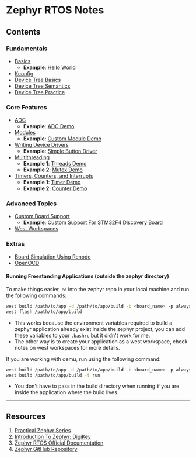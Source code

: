 # Zephyr RTOS Notes

## Contents

### Fundamentals
- [Basics](./notes/Zephyr%20-%20Basics.md)
  - **Example**: [Hello World](https://github.com/0xAMF/Zephyr-RTOS-Notes/tree/main/examples/hello_world) 
- [Kconfig](./notes/Zephyr%20-%20Kconfig.md)
- [Device Tree Basics](./notes/Zephyr%20-%20Device%20Tree%20Basics.md)
- [Device Tree Semantics](./notes/Zephyr%20-%20Device%20Tree%20Semantics.md)
- [Device Tree Practice](./notes/Zephyr%20-%20Device%20Tree%20Practice.md)

### Core Features
- [ADC](./notes/Zephyr%20-%20ADC.md)
  - **Example**: [ADC Demo](https://github.com/0xAMF/Zephyr-RTOS-Notes/tree/main/examples/adc_demo) 
- [Modules](./notes/Zephyr%20-%20Modules.md)
  - **Example**: [Custom Module Demo](https://github.com/0xAMF/Zephyr-RTOS-Notes/tree/main/examples/modules/say_hello)  
- [Writing Device Drivers](./notes/Zephyr%20-%20Writing%20Drivers.md)
  - **Example**: [Simple Button Driver](https://github.com/0xAMF/Zephyr-RTOS-Notes/tree/main/examples/modules/button) 
- [Multithreading](./notes/Zephyr%20-%20Multithreading.md)
  - **Example 1**: [Threads Demo](https://github.com/0xAMF/Zephyr-RTOS-Notes/tree/main/examples/threads_demo)
  - **Example 2**: [Mutex Demo](https://github.com/0xAMF/Zephyr-RTOS-Notes/tree/main/examples/mutex_demo)
- [Timers, Counters, and Interrupts](./notes/Zephyr%20-%20Timers%2C%20Counters%2C%20and%20Interrupts.md)
  - **Example 1**: [Timer Demo](https://github.com/0xAMF/Zephyr-RTOS-Notes/tree/main/examples/timer_demo)
  - **Example 2**: [Counter Demo](https://github.com/0xAMF/Zephyr-RTOS-Notes/tree/main/examples/counter_interrupt_demo) 

### Advanced Topics
- [Custom Board Support](./notes/Zephyr%20-%20Custom%20Board%20Support.md)
  - **Example**: [Custom Support For STM32F4 Discovery Board](https://github.com/0xAMF/Zephyr-RTOS-Notes/tree/main/examples/boards) 
- [West Workspaces](./notes/Zephyr%20-%20West%20Workspaces.md)

### Extras
- [Board Simulation Using Renode](./notes/Board%20Simulation%20Using%20Renode.md)
- [OpenOCD](./notes/OpenOCD.md)

#### Running Freestanding Applications (outside the zephyr directory)
To make things easier, `cd` into the zephyr repo in your local machine and run the following commands:
```bash
west build /path/to/app -d /path/to/app/build -b <board_name> -p always
west flash /path/to/app/build
```
- This works because the environment variables required to build a zephyr application already exist inside the zephyr project, you can add these variables to your `.bashrc` but it didn't work for me.
- The other way is to create your application as a west workspace, check notes on west workspaces for more details.

If you are working with qemu, run using the following command:
```bash
west build /path/to/app -d /path/to/app/build -b <board_name> -p always
west build /path/to/app/build -t run
```
- You don't have to pass in the build directory when running if you are inside the application where the build lives.

---

## Resources
1. [Practical Zephyr Series](https://interrupt.memfault.com/tags#practical-zephyr-series)
2. [Introduction To Zephyr: DigiKey](https://www.youtube.com/playlist?list=PLEBQazB0HUyTmK2zdwhaf8bLwuEaDH-52)
3. [Zephyr RTOS Official Documentation](https://docs.zephyrproject.org/latest/)  
4. [Zephyr GitHub Repository](https://github.com/zephyrproject-rtos/zephyr)  
